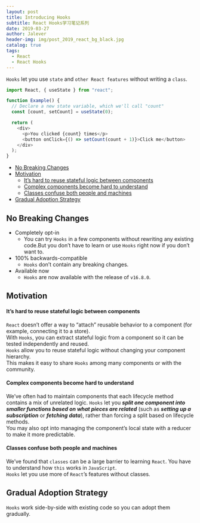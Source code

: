 ```yaml
---
layout: post
title: Introducing Hooks
subtitle: React Hooks学习笔记系列
date: 2019-03-27
author: Jalever
header-img: img/post_2019_react_bg_black.jpg
catalog: true
tags:
  - React
  - React Hooks
---
```


`Hooks` let you use `state` and `other React features` without writing a `class`.

```javascript
import React, { useState } from "react";

function Example() {
  // Declare a new state variable, which we'll call "count"
  const [count, setCount] = useState(0);

  return (
    <div>
      <p>You clicked {count} times</p>
      <button onClick={() => setCount(count + 1)}>Click me</button>
    </div>
  );
}
```

- [No Breaking Changes](#no-breaking-changes)
- [Motivation](#motivation)
    - [It’s hard to reuse stateful logic between components](#its-hard-to-reuse-stateful-logic-between-components)
    - [Complex components become hard to understand](#complex-components-become-hard-to-understand)
    - [Classes confuse both people and machines](#classes-confuse-both-people-and-machines)
- [Gradual Adoption Strategy](#gradual-adoption-strategy)

## No Breaking Changes
- Completely opt-in
  - You can try `Hooks` in a few components without rewriting any existing code.But you don’t have to learn or use `Hooks` right now if you don’t want to.
- 100% backwards-compatible
  - `Hooks` don’t contain any breaking changes.
- Available now
  - `Hooks` are now available with the release of `v16.8.0`.

## Motivation

#### It’s hard to reuse stateful logic between components
`React` doesn’t offer a way to “attach” reusable behavior to a component (for example, connecting it to a store).<br>
With `Hooks`, you can extract stateful logic from a component so it can be tested independently and reused.<br> 
`Hooks` allow you to reuse stateful logic without changing your component hierarchy. <br>
This makes it easy to share `Hooks` among many components or with the community.

#### Complex components become hard to understand
We’ve often had to maintain components that each lifecycle method contains a mix of unrelated logic.
`Hooks` let you ***split one component into smaller functions based on what pieces are related*** (such as ***setting up a subscription*** or ***fetching data***), rather than forcing a split based on lifecycle methods. <br>
You may also opt into managing the component’s local state with a reducer to make it more predictable.

#### Classes confuse both people and machines
We’ve found that `classes` can be a large barrier to learning `React`. You have to understand how `this` works in `JavaScript`.<br>
`Hooks` let you use more of `React`’s features without classes. 

## Gradual Adoption Strategy
`Hooks` work side-by-side with existing code so you can adopt them gradually. 